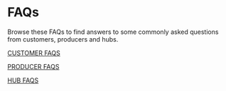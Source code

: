 # FAQs

Browse these FAQs to find answers to some commonly asked questions from customers, producers and hubs.

[CUSTOMER FAQS](/customer-faqs-test.md)

[PRODUCER FAQS](producer-faqs-test.md)

[HUB FAQS](/hub-faqs-test.md)

